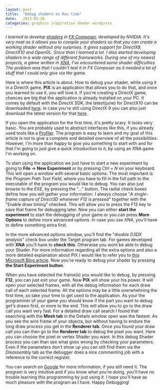 ```yaml
---
layout: post
title:  "Debug shaders on Run time"
date:   2013-05-26
categories: graphics inspiration shader wordpress
---
```


_I learned to develop [shaders](http://en.wikipedia.org/wiki/Shader) in [FX Composer](https://developer.nvidia.com/fx-composer), developed by NVIDIA. It's very neat as it allows you to compile your shaders so that you can create a working shader without any surprises. It gives support for DirectX9, DirectX10 and OpenGL. Since than I learned a lot. I also started developing shaders in a wide range of different frameworks. During one of my newest projects, a game written in [XNA](http://www.microsoft.com/en-us/download/details.aspx?id=20914), I've encountered some shader difficulties. The problem was that I couldn't test it in FX Composer as it needed a lot of stuff that I could only give via the game._

Here is where this article is about. How to debug your shader, while using it in a DirectX game. **PIX** is an application that allows you to do that, and once you learned to use it, you will love it. If you're creating a DirectX game, chances are big that the application is already installed on your PC. It comes by default with the DirectX SDK, the latest(june) for DirectX10 can be downloaded [here](http://www.microsoft.com/en-us/download/details.aspx?id=6812). In case you're still using DirectX 9 you can also just download the latest version for that [here](http://directx-sdk.soft32.com/).

If you open the application for the first time, it's pretty scary. It looks very basic. You are probably used to abstract interfaces like this, if you already used tools like a [Profiler](http://en.wikipedia.org/wiki/Profiling_(computer_programming)). The program is easy to learn and my goal of this article is not to give a complete and detailed overview of all the possibilities. However, I'm more than happy to give you something to start with and for that I'm going to just give a quick introduction to it, by using an XNA game I'm working on.

To start using the application we just have to start a new experiment by going to **File** => **New Experiment** or by pressing _Ctrl + N_ on your keyboard. This will open a window with several basic options. The most important is the _Program Path Text Field_, where you have to fill in the full path to the executable of the program you would like to debug. You can also just browse to the _EXE_, by pressing the "..." button. The radial check boxes define how you will gather your information. I always choose "_A single-frame capture of Direct3D whenever F12 is pressed_" together with the "Enable draw timing" checked. This will allow you to press the F12 key to save that frame for debugging later. Now you can either **start the experiment** to start the debugging of your game or you can press **More Options** to define more advanced options. In case you use _XNA_, you'll have to define something extra first.

In the more advanced options window, you'll find the "_disable D3DX analysis_" check box under the Target program tab. For games developed with **XNA** you'll have to **check this**. Otherwise you wont be able to debug your Shader. For more information regarding all the extra options and also a more detailed explanation about PIX I would like to refer you to [this Microsoft Blog article](http://blogs.msdn.com/b/manders/archive/2006/12/15/a-painless-introduction-to-pix-for-windows.aspx). Now you're ready to debug your shader by pressing **the Start Experiment button**.

When you have selected the frame(s) you would like to debug, by pressing **F12**, you can just exit your game. Now **PIX** will show your his power. It will open your selected frames, with all the debug information for each draw call of each selected frame. All the options may be a little overwhelming the first time, so take your time to get used to the application. As your the programmer of your game you should know if the part you want to debug get's drawn first, or more to the end. This will allow you to go to the draw call you want very fast. For a detailed draw call search I found that searching with the **Mesh tab** in the Details window open was the fastest. As you see the wire frame of your objects, but without having to endure the long draw process you get in the **Renderer tab**. Once you found your draw call you can then go to the **Renderer tab** to debug the pixel you want. Here you can choose the pixel or vertex Shader you want. In this debug Shader process you can than see what goes wrong by checking your parameters. Even if the parameters don't show up you can still find them via the _Disassembly_ tab as the debugger does a nice commenting job with a reference to the correct register.

You can search on [Google](http://google.com/) for more information, if you still need it. The program is very intuitive and if you know what you're doing, you'll have no trouble learning this programming by just using it. I hope you'll have as much pleasure with the program as I have. Happy Debugging!